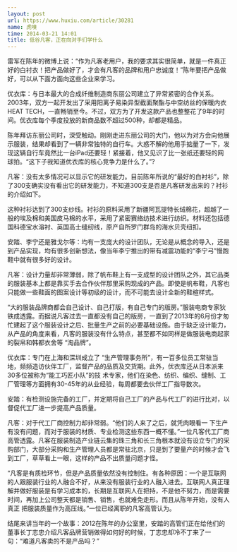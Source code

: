 ```yaml
---
layout: post
url: https://www.huxiu.com/article/30281
name: 虎嗅
time: 2014-03-21 14:01
title: 低谷凡客，正在向对手们学什么
---
```

雷军在陈年的微博上说：“作为凡客老用户，我的要求其实很简单，就是一件真正好的白衬衣！把产品做好了，才会有凡客的品牌和用户忠诚度！”陈年要把产品做好，可以从下面方面向这些企业来学习。

优衣库：与日本最大的合成纤维制造商东丽公司建立了异常紧密的合作关系。2003年，双方一起开发出了采用阳离子易染异型截面聚酯与中空纺丝的保暖内衣HEAT TECH，一直畅销至今。不过，双方为了开发这款产品也整整花了9年的时间。优衣库每个季度投放的新商品数不超过500种，却都是精品。

陈年拜访东丽公司时，深受触动。刚刚走进东丽公司的大门，他以为对方会向他展示服装，结果却看到了一辆非常独特的自行车。大惑不解的他用手掂量了一下，发现这辆自行车竟然比一台iPad还要轻！紧接着，他又见识了比一张纸还要轻的网球拍。“这下子我知道优衣库的核心竞争力是什么了。”?

凡客：没有太多情况可以显示它的研发能力。目前陈年所说的“最好的白衬衫”，除了300支确实没有看出它的研发能力，不知道300支是否是凡客研发出来的？衬衫的介绍如下。

这种衬衫达到了300支纱线。衬衫的原料采用了新疆阿瓦提特长绒棉花，超越了一般的埃及棉和美国皮马棉的水平，采用了紧密赛络纺技术进行纺织。材料还包括德国科德宝水溶衬、英国高士缝纫线，原产自所罗门群岛的海水贝壳纽扣。

安踏、李宁还是雅戈尔等：均有一支庞大的设计团队，无论是从概念的导入，还是到产品实现，均有很多创新想法，像当年李宁推出的带有减震功能的“李宁弓”慢跑鞋中就有很多好的设计。

凡客：设计力量却非常薄弱，除了帆布鞋上有一支成型的设计团队之外，其它品类的服装基本上都是靠买手去合作伙伴那里采购现成的产品。即使是帆布鞋，凡客也只能做一些鞋面的图案设计等初级的设计，而不可能去设计全新的鞋楦样式。

“大的服装品牌商都会自己设计、自己打版，有自己专门的版房。”服装电商专家狄铁成透露。而据说凡客过去一直都没有自己的版房，一直到了2013年的6月份才匆忙建起了这个服装设计之后、批量生产之前的必要基础设施。由于缺乏设计能力，从产品的角度来看，凡客的服装没有什么特点，甚至都不如同样是做服装电商起家的裂帛和韩都衣舍等 “淘品牌”。

优衣库：专门在上海和深圳成立了 “生产管理事务所”，有一百多位员工常驻当地，频频造访伙伴工厂，监督产品的品质及交货期。此外，优衣库还从日本派来30多位被称为“能工巧匠小队”的技 术专家，他们在染色、纺织、编织、缝制、工厂管理等方面拥有30-45年的从业经验，每周都要去伙伴工厂指导数次。

安踏：有检测设施完备的工厂，并定期将自己工厂的产品与代工厂的进行比对，以督促代工厂进一步提高产品质量。

凡客：对于代工厂商控制力却非常弱。“他们的人来了之后，就凭肉眼看一 下生产有没有问题，而对于服装的材质、专业检测这些东西一概不懂。”一位凡客代工厂商高管透露。凡客在服装制造产业链云集的珠三角和长三角根本就没有设立专门的采购部门，大部分采购和生产管理人员都是常驻北京，只是到了要量产的时候才会飞到工厂，草草看上一眼，这样的产品不出质量问题才怪。

“凡客是有质检环节，但是产品质量依然没有控制住。有各种原因：一个是互联网的人跟服装行业的人融合不好，从来没有服装行业的人融入进去。互联网人真正理解并做好服装是有学习成本的，长期是互联网人在把持，不是他不努力，而是需要时间，再加上公司整天都是销售、销售，也就难免走形。而且从陈年开始，没有人真正 把服装质量作为高压线。”一位已经离职的凡客高管认为。

结尾来讲当年的一个故事：2012在陈年的办公室里，安踏的高管们正在给他们的董事长丁志忠介绍凡客品牌营销做得如何好的时候，丁志忠却冷不丁来了一句：“难道凡客卖的不是产品吗？”

